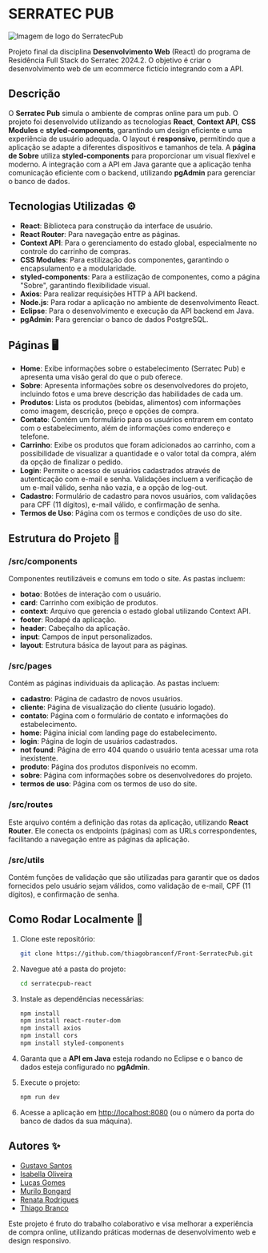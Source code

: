 
# SERRATEC PUB
![Imagem de logo do SerratecPub](https://github.com/thiagobranconf/Front-SerratecPub/blob/main/SerratecPub.JPG)

Projeto final da disciplina **Desenvolvimento Web** (React) do programa de Residência Full Stack do Serratec 2024.2. O objetivo é criar o desenvolvimento web de um ecommerce fictício integrando com a API.

## Descrição
O **Serratec Pub** simula o ambiente de compras online para um pub. O projeto foi desenvolvido utilizando as tecnologias **React**, **Context API**, **CSS Modules** e **styled-components**, garantindo um design eficiente e uma experiência de usuário adequada. O layout é **responsivo**, permitindo que a aplicação se adapte a diferentes dispositivos e tamanhos de tela. A **página de Sobre** utiliza **styled-components** para proporcionar um visual flexível e moderno. A integração com a API em Java garante que a aplicação tenha comunicação eficiente com o backend, utilizando **pgAdmin** para gerenciar o banco de dados.

## Tecnologias Utilizadas ⚙️
- **React**: Biblioteca para construção da interface de usuário.
- **React Router**: Para navegação entre as páginas.
- **Context API**: Para o gerenciamento do estado global, especialmente no controle do carrinho de compras.
- **CSS Modules**: Para estilização dos componentes, garantindo o encapsulamento e a modularidade.
- **styled-components**: Para a estilização de componentes, como a página "Sobre", garantindo flexibilidade visual.
- **Axios**: Para realizar requisições HTTP à API backend.
- **Node.js**: Para rodar a aplicação no ambiente de desenvolvimento React.
- **Eclipse**: Para o desenvolvimento e execução da API backend em Java.
- **pgAdmin**: Para gerenciar o banco de dados PostgreSQL.

## Páginas 🖥️
- **Home**: Exibe informações sobre o estabelecimento (Serratec Pub) e apresenta uma visão geral do que o pub oferece.
- **Sobre**: Apresenta informações sobre os desenvolvedores do projeto, incluindo fotos e uma breve descrição das habilidades de cada um.
- **Produtos**: Lista os produtos (bebidas, alimentos) com informações como imagem, descrição, preço e opções de compra.
- **Contato**: Contém um formulário para os usuários entrarem em contato com o estabelecimento, além de informações como endereço e telefone.
- **Carrinho**: Exibe os produtos que foram adicionados ao carrinho, com a possibilidade de visualizar a quantidade e o valor total da compra, além da opção de finalizar o pedido.
- **Login**: Permite o acesso de usuários cadastrados através de autenticação com e-mail e senha. Validações incluem a verificação de um e-mail válido, senha não vazia, e a opção de log-out.
- **Cadastro**: Formulário de cadastro para novos usuários, com validações para CPF (11 dígitos), e-mail válido, e confirmação de senha.
- **Termos de Uso**: Página com os termos e condições de uso do site.

## Estrutura do Projeto 📂

### **/src/components**
Componentes reutilizáveis e comuns em todo o site. As pastas incluem:
- **botao**: Botões de interação com o usuário.
- **card**: Carrinho com exibição de produtos.
- **context**: Arquivo que gerencia o estado global utilizando Context API.
- **footer**: Rodapé da aplicação.
- **header**: Cabeçalho da aplicação.
- **input**: Campos de input personalizados.
- **layout**: Estrutura básica de layout para as páginas.

### **/src/pages**
Contém as páginas individuais da aplicação. As pastas incluem:
- **cadastro**: Página de cadastro de novos usuários.
- **cliente**: Página de visualização do cliente (usuário logado).
- **contato**: Página com o formulário de contato e informações do estabelecimento.
- **home**: Página inicial com landing page do estabelecimento.
- **login**: Página de login de usuários cadastrados.
- **not found**: Página de erro 404 quando o usuário tenta acessar uma rota inexistente.
- **produto**: Página dos produtos disponíveis no ecomm.
- **sobre**: Página com informações sobre os desenvolvedores do projeto.
- **termos de uso**: Página com os termos de uso do site.

### **/src/routes**
Este arquivo contém a definição das rotas da aplicação, utilizando **React Router**. Ele conecta os endpoints (páginas) com as URLs correspondentes, facilitando a navegação entre as páginas da aplicação.

### **/src/utils**
Contém funções de validação que são utilizadas para garantir que os dados fornecidos pelo usuário sejam válidos, como validação de e-mail, CPF (11 dígitos), e confirmação de senha.

## Como Rodar Localmente 🚀

1. Clone este repositório:
   ```bash
   git clone https://github.com/thiagobranconf/Front-SerratecPub.git
   ```

2. Navegue até a pasta do projeto:
   ```bash
   cd serratecpub-react
   ```

3. Instale as dependências necessárias:
   ```bash
   npm install
   npm install react-router-dom
   npm install axios
   npm install cors
   npm install styled-components
   ```

4. Garanta que a **API em Java** esteja rodando no Eclipse e o banco de dados esteja configurado no **pgAdmin**.

5. Execute o projeto:
   ```bash
   npm run dev
   ```

6. Acesse a aplicação em [http://localhost:8080](http://localhost:3000) (ou o número da porta do banco de dados da sua máquina).

## Autores ✨
- [Gustavo Santos](https://github.com/Gustavo-c-s)
- [Isabella Oliveira](https://github.com/isb-op)
- [Lucas Gomes](https://github.com/lucauxs)
- [Murilo Bongard](https://github.com/murilobongard)
- [Renata Rodrigues](http://github.com/itsrerodrigs)
- [Thiago Branco](https://github.com/thiagobranconf/)

Este projeto é fruto do trabalho colaborativo e visa melhorar a experiência de compra online, utilizando práticas modernas de desenvolvimento web e design responsivo.
